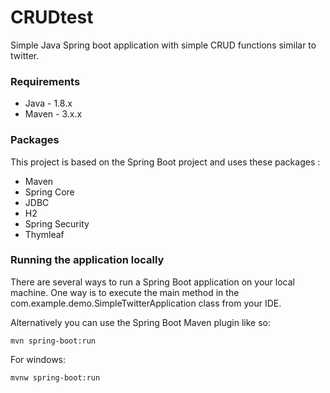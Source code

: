 # CRUDtest
Simple Java Spring boot application with simple CRUD functions similar to twitter.


### Requirements

* Java - 1.8.x
* Maven - 3.x.x


### Packages

This project is based on the Spring Boot project and uses these packages :

* Maven
* Spring Core
* JDBC
* H2
* Spring Security
* Thymleaf

### Running the application locally

There are several ways to run a Spring Boot application on your local machine. One way is to execute the main method in the com.example.demo.SimpleTwitterApplication class from your IDE.

Alternatively you can use the Spring Boot Maven plugin like so:
```
mvn spring-boot:run
```
For windows:
```
mvnw spring-boot:run
```

